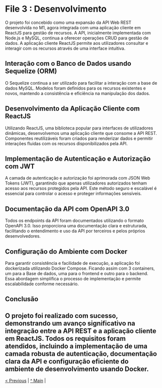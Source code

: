 # File 3 : Desenvolvimento

O projeto foi concebido como uma expansão da API Web REST desenvolvida no M1, agora integrada com uma aplicação cliente em ReactJS para gestão de recursos. 
A API, inicialmente implementada com Node.js e MySQL, continua a oferecer operações CRUD para gestão de dados. 
A aplicação cliente ReactJS permite aos utilizadores consultar e interagir com os recursos através de uma interface intuitiva.

## Interação com o Banco de Dados usando Sequelize (ORM)

O Sequelize continua a ser utilizado para facilitar a interação com a base de dados MySQL. Modelos foram definidos para os recursos existentes e novos, mantendo a consistência e eficiência na manipulação dos dados.

## Desenvolvimento da Aplicação Cliente com ReactJS

Utilizando ReactJS, uma biblioteca popular para interfaces de utilizadores dinâmicas, desenvolvemos uma aplicação cliente que consome a API REST. 
Componentes reutilizáveis foram criados para renderizar dados e permitir interações fluidas com os recursos disponibilizados pela API.

## Implementação de Autenticação e Autorização com JWT

A camada de autenticação e autorização foi aprimorada com JSON Web Tokens (JWT), garantindo que apenas utilizadores autorizados tenham acesso aos recursos protegidos pela API. 
Este método seguro e escalável é essencial para controlar o acesso e proteger informações sensíveis.

## Documentação da API com OpenAPI 3.0

Todos os endpoints da API foram documentados utilizando o formato OpenAPI 3.0. Isso proporciona uma documentação clara e estruturada, facilitando o entendimento e uso da API por terceiros e pelos próprios desenvolvedores.

## Configuração do Ambiente com Docker

Para garantir consistência e facilidade de execução, a aplicação foi dockerizada utilizando Docker Compose. Ficando assim com 3 containers, um para a Base de dados, uma para o frontend e outro para o backend.
Essa abordagem simplifica o processo de implementação e permite escalabilidade conforme necessário.

## Conclusão

O projeto foi realizado com sucesso, demonstrando um avanço significativo na integração entre a API REST e a aplicação cliente em ReactJS. 
Todos os requisitos foram atendidos, incluindo a implementação de uma camada robusta de autenticação, documentação clara da API e configuração eficiente do ambiente de desenvolvimento usando Docker.
---

[< Previous](File2.md) | [^ Main](../../../) |
